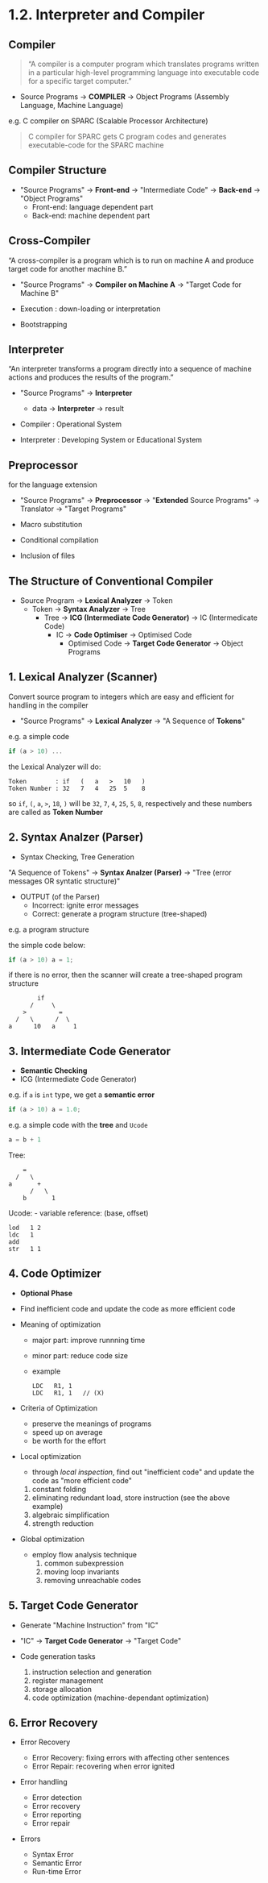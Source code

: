 # 1.2. Interpreter and Compiler

## Compiler

> “A compiler  is  a computer program  which  translates programs written in  a particular high-level programming language  into executable code for a specific target computer.”

* Source Programs -> **COMPILER** -> Object Programs (Assembly Language, Machine Language)

e.g. C compiler on SPARC (Scalable Processor Architecture)

> C compiler for SPARC gets C program codes and generates executable-code for the SPARC machine

## Compiler Structure

* "Source Programs" -> **Front-end** -> "Intermediate Code" -> **Back-end** -> "Object Programs"
  * Front-end: language dependent part
  * Back-end: machine dependent part

## Cross-Compiler

“A cross-compiler is  a  program  which  is  to run  on machine A and produce target code for another machine B.”

* "Source Programs" -> **Compiler on Machine A** -> "Target Code for Machine B"

* Execution : down-loading or interpretation
* Bootstrapping

## Interpreter

“An interpreter transforms a program directly into a sequence of machine actions and produces the results of the program.”

* "Source Programs" -> **Interpreter**
  * data -> **Interpreter** -> result

* Compiler : Operational System
* Interpreter : Developing System or Educational System

## Preprocessor

for the language extension

* "Source Programs" -> **Preprocessor** -> "**Extended** Source Programs" -> Translator -> "Target Programs"

* Macro substitution
* Conditional compilation
* Inclusion of files

## The Structure of Conventional Compiler


* Source Program -> **Lexical Analyzer** -> Token
  * Token -> **Syntax Analyzer** -> Tree
    * Tree -> **ICG (Intermediate Code Generator)** -> IC (Intermedicate Code)
      * IC -> **Code Optimiser** -> Optimised Code
        * Optimised Code -> **Target Code Generator** -> Object Programs

## 1. Lexical Analyzer (Scanner)

Convert source program to integers which are easy and efficient for handling in the compiler

* "Source Programs" -> **Lexical Analyzer** -> "A Sequence of **Tokens**"

e.g. a simple code

```c
if (a > 10) ...
```

the Lexical Analyzer will do:

```note
Token        : if   (   a   >   10   ) 
Token Number : 32   7   4   25  5    8
```

so `if`, `(`, `a`, `>`, `18`, `)` will be `32`, `7`, `4`, `25`, `5`, `8`, respectively and these numbers are called as **Token Number**

## 2. Syntax Analzer (Parser)

* Syntax Checking, Tree Generation

"A Sequence of Tokens" -> **Syntax Analzer (Parser)** -> "Tree (error messages OR syntatic structure)"

* OUTPUT (of the Parser)
  * Incorrect: ignite error messages
  * Correct: generate a program structure (tree-shaped)

e.g. a program structure

the simple code below:

```c
if (a > 10) a = 1;
```

if there is no error, then the scanner will create a tree-shaped program structure

```note
        if
      /     \
    >         =
  /   \      /  \
a      10   a     1
```

## 3. Intermediate Code Generator

* **Semantic Checking**
* ICG (Intermediate Code Generator)

e.g. if `a` is `int` type, we get a **semantic error**

```c
if (a > 10) a = 1.0;
```

e.g. a simple code with the **tree** and `Ucode`

```c
a = b + 1
```

Tree: 

```note
    =
  /   \
a       +
      /   \
    b       1
```

Ucode: - variable reference: (base, offset)

```ucode
lod   1 2
ldc   1
add
str   1 1
```

## 4. Code Optimizer

* **Optional Phase**
* Find inefficient code and update the code as more efficient code
* Meaning of optimization
  * major part: improve runnning time
  * minor part: reduce code size
  * example

    ```note
    LDC   R1, 1
    LDC   R1, 1   // (X)
    ```

* Criteria of Optimization
  * preserve the meanings of programs
  * speed up on average
  * be worth for the effort

* Local optimization
  * through _local inspection_, find out "inefficient code" and update the code as "more efficient code"

  1. constant folding
  2. eliminating redundant load, store instruction (see the above example)
  3. algebraic simplification
  4. strength reduction

* Global optimization
  * employ flow analysis technique
    1. common subexpression
    2. moving loop invariants
    3. removing unreachable codes

## 5. Target Code Generator

* Generate "Machine Instruction" from "IC"

* "IC" -> **Target Code Generator** -> "Target Code"

* Code generation tasks
  1. instruction selection and generation
  2. register management
  3. storage allocation
  4. code optimization (machine-dependant optimization)

## 6. Error Recovery

* Error Recovery
  * Error Recovery: fixing errors with affecting other sentences
  * Error Repair: recovering when error ignited

* Error handling
  * Error detection
  * Error recovery
  * Error reporting
  * Error repair

* Errors
  * Syntax Error
  * Semantic Error
  * Run-time Error






